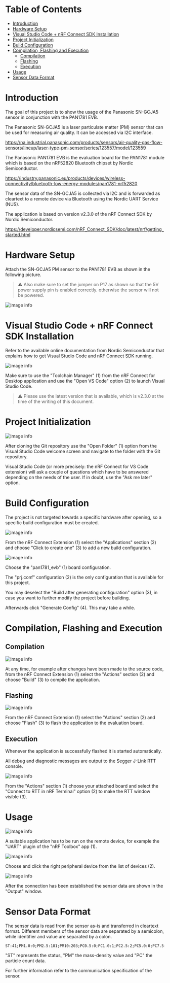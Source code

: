 # Table of Contents <!-- omit in toc -->

- [Introduction](#introduction)
- [Hardware Setup](#hardware-setup)
- [Visual Studio Code + nRF Connect SDK Installation](#visual-studio-code--nrf-connect-sdk-installation)
- [Project Initialization](#project-initialization)
- [Build Configuration](#build-configuration)
- [Compilation, Flashing and Execution](#compilation-flashing-and-execution)
  - [Compilation](#compilation)
  - [Flashing](#flashing)
  - [Execution](#execution)
- [Usage](#usage)
- [Sensor Data Format](#sensor-data-format)

# Introduction

The goal of this project is to show the usage of the Panasonic SN-GCJA5 sensor in conjunction with the PAN1781 EVB.

The Panasonic SN-GCJA5 is a laser particulate matter (PM) sensor that can be used for measuring air quality. It can be accessed via I2C interface. 

https://na.industrial.panasonic.com/products/sensors/air-quality-gas-flow-sensors/lineup/laser-type-pm-sensor/series/123557/model/123559

The Panasonic PAN1781 EVB is the evaluation board for the PAN1781 module which is based on the nRF52820 Bluetooth chipset by Nordic Semiconductor.

https://industry.panasonic.eu/products/devices/wireless-connectivity/bluetooth-low-energy-modules/pan1781-nrf52820

The sensor data of the SN-GCJA5 is collected via I2C and is forwarded as cleartext to a remote device via Bluetooth using the Nordic UART Service (NUS).

The application is based on version v2.3.0 of the nRF Connect SDK by Nordic Semiconductor.

 https://developer.nordicsemi.com/nRF_Connect_SDK/doc/latest/nrf/getting_started.html

# Hardware Setup

Attach the SN-GCJA5 PM sensor to the PAN1781 EVB as shown in the following picture.

> ⚠️ Also make sure to set the jumper on P17 as shown so that the 5V power supply pin is enabled correctly. otherwise the sensor will not be powered.

![image info](./images/hardware_setup.png)

# Visual Studio Code + nRF Connect SDK Installation

Refer to the available online documentation from Nordic Semiconductor that explains how to get Visual Studio Code and nRF Connect SDK running.

![image info](./images/toolchain_manager.png)

Make sure to use the "Toolchain Manager" (1) from the nRF Connect for Desktop application and use the "Open VS Code" option (2) to launch Visual Studio Code.

> ⚠️ Please use the latest version that is available, which is v2.3.0 at the time of the writing of this document.

# Project Initialization

![image info](./images/project_initialization_from_git.png)

After cloning the Git repository use the "Open Folder" (1) option from the Visual Studio Code welcome screen and navigate to the folder with the Git repository.

Visual Studio Code (or more precisely: the nRF Connect for VS Code extension) will ask a couple of questions which have to be answered depending on the needs of the user. If in doubt, use the "Ask me later" option.

# Build Configuration

The project is not targeted towards a specific hardware after opening, so a specific build configuration must be created.

![image info](./images/build_configuration_1.png)

From the nRF Connect Extension (1) select the "Applications" section (2) and choose "Click to create one" (3) to add a new build configuration.

![image info](./images/build_configuration_2.png)

Choose the "pan1781_evb" (1) board configuration.

The "prj.conf" configuration (2) is the only configuration that is available for this project.

You may deselect the "Build after generating configuration" option (3), in case you want to further modify the project before building.

Afterwards click "Generate Config" (4). This may take a while.

# Compilation, Flashing and Execution

## Compilation

![image info](./images/compilation.png)

At any time, for example after changes have been made to the source code, from the nRF Connect Extension (1) select the "Actions" section (2) and choose "Build" (3) to compile the application.

## Flashing

![image info](./images/flashing.png)

From the nRF Connect Extension (1) select the "Actions" section (2) and choose "Flash" (3) to flash the application to the evaluation board.

## Execution

Whenever the application is successfully flashed it is started automatically.

All debug and diagnostic messages are output to the Segger J-Link RTT console.

![image info](./images/execution.png)

From the "Actions" section (1) choose your attached board and select the "Connect to RTT in nRF Terminal" option (2) to make the RTT window visible (3).

# Usage

![image info](./images/usage_1.png)

A suitable application has to be run on the remote device, for example the "UART" plugin of the "nRF Toolbox" app (1).

![image info](./images/usage_2.png)

Choose and click the right peripheral device from the list of devices (2).

![image info](./images/usage_3.png)

After the connection has been established the sensor data are shown in the "Output" window.

# Sensor Data Format

The sensor data is read from the sensor as-is and transferred in cleartext format. Different members of the sensor data are separated by a semicolon, while identifier and value are separated by a colon.

```
ST:41;PM1.0:0;PM2.5:181;PM10:203;PC0.5:0;PC1.0:1;PC2.5:2;PC5.0:0;PC7.5:0;P10.0:0
```

"ST" represents the status, "PM" the mass-density value and "PC" the particle count data.

For further information refer to the communication specification of the sensor.
